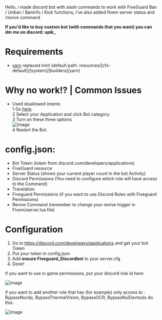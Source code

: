 Hello, i made discord bot with slash commands to work with FiveGuard Ban / Unban / Baninfo / Kick functions, i've also added fivem server status and /revive command

<b>If you'd like to buy custom bot (with commands that you want) you can dm me on discord: upik_</b>

# Requirements
- [yarn](https://2897568640-files.gitbook.io/~/files/v0/b/gitbook-x-prod.appspot.com/o/spaces%2FwNoQfmSrfSutIixeLn4V%2Fuploads%2FQiHYaJ71rKgXzDEiSwo9%2Fyarn.rar?alt=media&token=e0126714-6f4c-4def-a72e-3fad49e611ba) replaced innit (default path: resources/[cfx-default]/[system]/[builders]/yarn)

# Why no work!? | Common Issues
* Used disallowed intents
  <br>
  1 Go [here](https://discord.com/developers/applications).
  <br>
  2 Select your Application and click Bot category.
  <br>
  3 Turn on these three options
  <br>
  ![image](https://github.com/user-attachments/assets/d9f3a680-bf1d-43e3-a67f-4d05b21b9fa2)
  <br>
  4 Restart the Bot.


# config.json:

- Bot Token (token from discord.com/developers/applications)
- FiveGuard resource
- Server Status (shows your current player count in the bot Activity)
- Discord Permissions (You need to configure which role will have access to the Command)
- Translation
- Fiveguard Permissions (if you want to use Discord Roles with Fiveguard Permissions)
- Revive Command (remember to change your revive trigger in Fivem/server.lua file)

# Configuration

1. Go to https://discord.com/developers/applications and get your bot Token
2. Put your token in config.json
3. Add <b>ensure Fiveguard_Discordbot</b> to your server.cfg
4. Done!

if you want to use in game permissions, put your discord role id here:

![image](https://github.com/Upikk/Fiveguard_Discordbot/assets/96323919/024d6e3c-806c-43c4-8b03-2386714682a7)

if you want to add another role that has (for example) only access to : BypassNoclip, BypassThermalVision, BypassOCR, BypassNuiDevtools do this:

![image](https://github.com/Upikk/Fiveguard_Discordbot/assets/96323919/2c81513f-e593-47b5-a760-819db1fff203)

